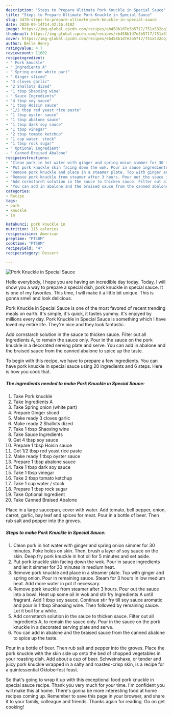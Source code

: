 ```yaml
---
description: "Steps to Prepare Ultimate Pork Knuckle in Special Sauce"
title: "Steps to Prepare Ultimate Pork Knuckle in Special Sauce"
slug: 3470-steps-to-prepare-ultimate-pork-knuckle-in-special-sauce
date: 2020-09-14T14:42:16.418Z
image: https://img-global.cpcdn.com/recipes/eb458b1d7e3b5717/751x532cq70/pork-knuckle-in-special-sauce-recipe-main-photo.jpg
thumbnail: https://img-global.cpcdn.com/recipes/eb458b1d7e3b5717/751x532cq70/pork-knuckle-in-special-sauce-recipe-main-photo.jpg
cover: https://img-global.cpcdn.com/recipes/eb458b1d7e3b5717/751x532cq70/pork-knuckle-in-special-sauce-recipe-main-photo.jpg
author: Belle Henry
ratingvalue: 4.7
reviewcount: 11602
recipeingredient:
- " Pork knuckle"
- " Ingredients A"
- " Spring onion white part"
- " Ginger sliced"
- "3 cloves garlic"
- "2 Shallots dized"
- "1 tbsp Shaoxing wine"
- " Sauce Ingredients"
- "4 tbsp soy sauce"
- "1 tbsp Hoisin sauce"
- "1/2 tbsp red yeast rice paste"
- "1 tbsp oyster sauce"
- "1 tbsp abalone sauce"
- "1 tbsp dark soy sauce"
- "1 tbsp vinegar"
- "2 tbsp tomato ketchup"
- "1 cup water  stock"
- "1 tbsp rock sugar"
- " Optional Ingredient"
- " Canned Braised Abalone"
recipeinstructions:
- "Clean pork in hot water with ginger and spring onion simmer for 30 minutes. Poke holes on skin. Then, brush a layer of soy sauce on the skin. Deep fry pork knuckle in hot oil for 5 minutes and set aside."
- "Put pork knuckle skin facing down the wok. Pour in sauce ingredients and let it simmer for 30 minutes in medium heat."
- "Remove pork knuckle and place in a steamer plate. Top with ginger and spring onion. Pour in remaining sauce. Steam for 3 hours in low medium heat. Add more water in pot if necessary."
- "Remove pork knuckle from steamer after 3 hours. Pour out the sauce into a bowl. Heat up some oil in wok and stir fry Ingredients A until fragrant. Add 1 tbsp soy sauce. Continue stir fry till soy sauce aromatic and pour in 1 tbsp Shaoxing wine. Then followed by remaining sauce. Let it boil for a while."
- "Add cornstarch solution in the sauce to thicken sauce. Filter out all Ingredients A, to remain the sauce only. Pour in the sauce on the pork knuckle in a decorated serving plate and serve."
- "You can add in abalone and the braised sauce from the canned abalone to spice up the taste."
categories:
- Recipe
tags:
- pork
- knuckle
- in

katakunci: pork knuckle in 
nutrition: 115 calories
recipecuisine: American
preptime: "PT40M"
cooktime: "PT58M"
recipeyield: "4"
recipecategory: Dessert

---
```



![Pork Knuckle in Special Sauce](https://img-global.cpcdn.com/recipes/eb458b1d7e3b5717/751x532cq70/pork-knuckle-in-special-sauce-recipe-main-photo.jpg)

Hello everybody, I hope you are having an incredible day today. Today, I will show you a way to prepare a special dish, pork knuckle in special sauce. It is one of my favorites. This time, I will make it a little bit unique. This is gonna smell and look delicious.

Pork Knuckle in Special Sauce is one of the most favored of recent trending meals on earth. It's simple, it's quick, it tastes yummy. It's enjoyed by millions every day. Pork Knuckle in Special Sauce is something which I have loved my entire life. They're nice and they look fantastic.

Add cornstarch solution in the sauce to thicken sauce. Filter out all Ingredients A, to remain the sauce only. Pour in the sauce on the pork knuckle in a decorated serving plate and serve. You can add in abalone and the braised sauce from the canned abalone to spice up the taste.


To begin with this recipe, we have to prepare a few ingredients. You can have pork knuckle in special sauce using 20 ingredients and 6 steps. Here is how you cook that.

<!--inarticleads1-->

##### The ingredients needed to make Pork Knuckle in Special Sauce:

1. Take  Pork knuckle
1. Take  Ingredients A
1. Take  Spring onion (white part)
1. Prepare  Ginger sliced
1. Make ready 3 cloves garlic
1. Make ready 2 Shallots dized
1. Take 1 tbsp Shaoxing wine
1. Take  Sauce Ingredients
1. Get 4 tbsp soy sauce
1. Prepare 1 tbsp Hoisin sauce
1. Get 1/2 tbsp red yeast rice paste
1. Make ready 1 tbsp oyster sauce
1. Prepare 1 tbsp abalone sauce
1. Take 1 tbsp dark soy sauce
1. Take 1 tbsp vinegar
1. Take 2 tbsp tomato ketchup
1. Take 1 cup water / stock
1. Prepare 1 tbsp rock sugar
1. Take  Optional Ingredient
1. Take  Canned Braised Abalone


Place in a large saucepan, cover with water. Add tomato, bell pepper, onion, carrot, garlic, bay leaf and spices for meat. Pour in a bottle of beer. Then rub salt and pepper into the groves. 

<!--inarticleads2-->

##### Steps to make Pork Knuckle in Special Sauce:

1. Clean pork in hot water with ginger and spring onion simmer for 30 minutes. Poke holes on skin. Then, brush a layer of soy sauce on the skin. Deep fry pork knuckle in hot oil for 5 minutes and set aside.
1. Put pork knuckle skin facing down the wok. Pour in sauce ingredients and let it simmer for 30 minutes in medium heat.
1. Remove pork knuckle and place in a steamer plate. Top with ginger and spring onion. Pour in remaining sauce. Steam for 3 hours in low medium heat. Add more water in pot if necessary.
1. Remove pork knuckle from steamer after 3 hours. Pour out the sauce into a bowl. Heat up some oil in wok and stir fry Ingredients A until fragrant. Add 1 tbsp soy sauce. Continue stir fry till soy sauce aromatic and pour in 1 tbsp Shaoxing wine. Then followed by remaining sauce. Let it boil for a while.
1. Add cornstarch solution in the sauce to thicken sauce. Filter out all Ingredients A, to remain the sauce only. Pour in the sauce on the pork knuckle in a decorated serving plate and serve.
1. You can add in abalone and the braised sauce from the canned abalone to spice up the taste.


Pour in a bottle of beer. Then rub salt and pepper into the groves. Place the pork knuckle with the skin side up onto the bed of chopped vegetables in your roasting dish. Add about a cup of beer. Schweinshaxe, or tender and juicy pork knuckle wrapped in a salty and roasted-crisp skin, is a recipe for a quintessential Oktoberfest feast. 

So that's going to wrap it up with this exceptional food pork knuckle in special sauce recipe. Thank you very much for your time. I'm confident you will make this at home. There's gonna be more interesting food at home recipes coming up. Remember to save this page in your browser, and share it to your family, colleague and friends. Thanks again for reading. Go on get cooking!
